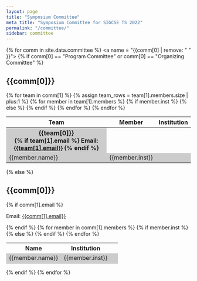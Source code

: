 ```yaml
---
layout: page
title: "Symposium Committee"
meta_title: "Symposium Committee for SIGCSE TS 2022"
permalink: "/committee/"
sidebar: committee
---
```


<style>
table tbody tr.even, table tbody tr.alt, table tbody tr:nth-of-type(even) {
    background-color: inherit;   /* reset rule in table.sccs */
}

table tbody:only-child tr.even, table tbody:only-child tr.alt, table tbody:only-child tr:nth-of-type(even) {
    background-color: #CCC;
}

table.multibody tbody:nth-child(even) {
  background-color: #CCC;
}

th {
  text-align: center;
}

span.team-heading {
  font-size: 1.1rem;
}

</style>

<!-- 
Removed hover attribute from above
table.multibody tbody:hover, tbody:hover th[rowspan], tbody:hover td[rowspan], tr:hover td {
   background-color: #FEFCDD; 
} -->

{% for comm in site.data.committee %}
<a name = "{{comm[0] | remove: " " }}"></a>  <!-- create anchors from committee name with no spaces -->
{% if comm[0] == "Program Committee" or comm[0] == "Organizing Committee" %}
<h2>{{comm[0]}}</h2>
<table width="100%" class="multibody">
  <tr><th scope="col">Team</th><th scope="col">Member</th><th scope="col">Institution</th></tr>
  {% for team in comm[1] %}
    {% assign team_rows = team[1].members.size | plus:1 %}
    <tbody>
      <tr><th scope="row" rowspan="{{team_rows}}"><span  class="team-heading">{{team[0]}}</span><br/>
        {% if team[1].email %}
          Email: <a href="mailto:{{team[1].email}}">{{team[1].email}}</a>
        {% endif %}
      </th></tr>
      {% for member in team[1].members %}
        <tr>
          <td style="vertical-align:center">{{member.name}}</td>
          {% if member.inst %}
            <td style="vertical-align:center">{{member.inst}}</td>
          {% else %}
            <td>&nbsp;</td>
          {% endif %}
        </tr>
      {% endfor %}
    </tbody>
  {% endfor %}
</table>
{% else %}
<h2>{{comm[0]}}</h2>
{% if comm[1].email %}
<p>Email: <a href="mailto:{{comm[1].email}}">{{comm[1].email}}</a></p>
{% endif %}
  <table width="100%">
    <tr><th scope="col">Name</th><th scope="col">Institution</th></tr>
      {% for member in comm[1].members %}
        <tr>
          <td>{{member.name}}</td>
          {% if member.inst %}
            <td>{{member.inst}}</td>
          {% else %}
            <td>&nbsp;</td>
          {% endif %}
        </tr>
      {% endfor %}
  </table>
{% endif %}
{% endfor %}
